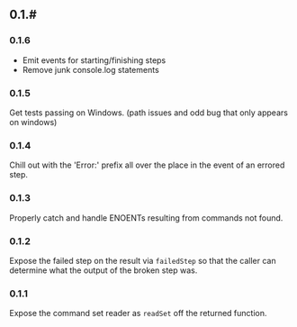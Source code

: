 ## 0.1.#

### 0.1.6
 * Emit events for starting/finishing steps
 * Remove junk console.log statements

### 0.1.5
Get tests passing on Windows. (path issues and odd bug that only appears on windows)

### 0.1.4
Chill out with the 'Error:' prefix all over the place in the event of an errored step.

### 0.1.3
Properly catch and handle ENOENTs resulting from commands not found.

### 0.1.2
Expose the failed step on the result via `failedStep` so that the caller can determine what the output of the broken step was.

### 0.1.1
Expose the command set reader as `readSet` off the returned function.
